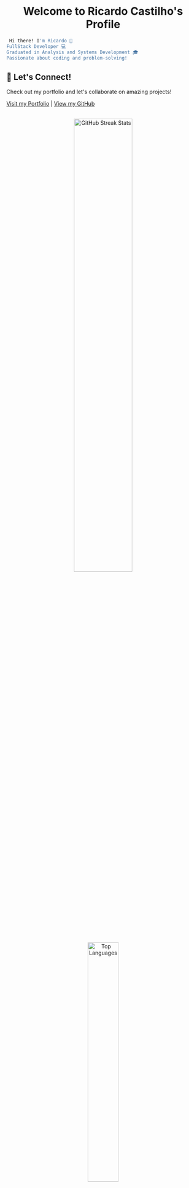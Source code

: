 <p align="center">
  <h1 align="center">Welcome to Ricardo Castilho's Profile</h1>
</p>

```bash
 Hi there! I'm Ricardo 👋
FullStack Developer 💻
Graduated in Analysis and Systems Development 🎓
Passionate about coding and problem-solving!
````

## 🚀 Let's Connect!

Check out my portfolio and let's collaborate on amazing projects!

[Visit my Portfolio](https://github.com/RicardoVCastilho) |  [View my GitHub](https://github.com/RicardoVCastilho)
<br><br>

<div align="center" style="margin-bottom:100px">
  <img width="55%" align="center" src="https://github-readme-streak-stats.herokuapp.com?user=kyronsatt&theme=radical&mode=weekly" alt="GitHub Streak Stats" />
  <br> 
  <img width="40%" align="center" src="https://github-readme-stats.vercel.app/api/top-langs/?username=kyronsatt&show_icons=true&theme=radical&layout=compact" alt="Top Languages" />
</div>


&nbsp;
&nbsp;

## My Skills

#### Main Stacks:

![JavaScript](https://img.shields.io/badge/JavaScript-F7DF1E?style=for-the-badge&logo=javascript&logoColor=black)&nbsp;
![Typescript](https://img.shields.io/badge/TypeScript-007ACC?style=for-the-badge&logo=typescript&logoColor=white)&nbsp;
![Node.js](https://img.shields.io/badge/Node.js-339933?style=for-the-badge&logo=nodedotjs&logoColor=white)&nbsp;
![Express.js](https://img.shields.io/badge/Express.js-000000?style=for-the-badge&logo=express&logoColor=white);
![React.js](https://img.shields.io/badge/React-20232A?style=for-the-badge&logo=react&logoColor=61DAFB)&nbsp;
![HTML](https://img.shields.io/badge/HTML5-E34F26?style=for-the-badge&logo=html5&logoColor=white)&nbsp;
![CSS](https://img.shields.io/badge/CSS3-1572B6?style=for-the-badge&logo=css3&logoColor=white)&nbsp;
![Git](https://img.shields.io/badge/GIT-E44C30?style=for-the-badge&logo=git&logoColor=white)&nbsp;

<img src="https://raw.githubusercontent.com/MicaelliMedeiros/micaellimedeiros/master/image/computer-illustration.png" min-width="400px" max-width="400px" width="400px" align="right" alt="Computador iuriCode">

#### Databases:

I have experience with relational and non-relational databases, which I use to build robust and efficient solutions on the backend.

![MySQL](https://img.shields.io/badge/MySQL-4479A1?style=for-the-badge&logo=mysql&logoColor=white)&nbsp;
![PostgreSQL](https://img.shields.io/badge/PostgreSQL-336791?style=for-the-badge&logo=postgresql&logoColor=white)&nbsp;
![MongoDB](https://img.shields.io/badge/MongoDB-47A248?style=for-the-badge&logo=mongodb&logoColor=white)&nbsp;

#### Studying in this moment:

![React.js](https://img.shields.io/badge/React-20232A?style=for-the-badge&logo=react&logoColor=61DAFB)&nbsp;
![Next.js](https://img.shields.io/badge/Next.js-000000?style=for-the-badge&logo=next.js&logoColor=white)&nbsp;

#### Workstation Tools:

![VScode](https://img.shields.io/badge/vscode-4285F4?style=for-the-badge&logo=vscode&logoColor=white)&nbsp;
![Notion](https://img.shields.io/badge/Notion-000000?style=for-the-badge&logo=notion&logoColor=white)&nbsp;
![Trello](https://img.shields.io/badge/Trello-0052CC?style=for-the-badge&logo=trello&logoColor=white)&nbsp;
![Postman](https://img.shields.io/badge/Postman-FF6C37?style=for-the-badge&logo=postman&logoColor=white)&nbsp;

&nbsp;
&nbsp;

## Contacts:

<div> 
  <a href="https://www.instagram.com/rv_castilho" target="_blank">
    <img src="https://img.shields.io/badge/-Instagram-%23FF3C3C?style=for-the-badge&logo=instagram&logoColor=white">
  </a>
  <a href="mailto:ricardovdev@hotmail.com">
    <img src="https://img.shields.io/badge/-Hotmail-%23007BFF?style=for-the-badge&logo=hotmail&logoColor=white" target="_blank">
  </a>
  <a href="https://www.linkedin.com/in/ricardo-vitor-castilho-b60039241/" target="_blank">
    <img src="https://img.shields.io/badge/-LinkedIn-%230077B5?style=for-the-badge&logo=linkedin&logoColor=white" target="_blank">
  </a>
</div>&nbsp;&nbsp;

  
<img width=100% src="https://capsule-render.vercel.app/api?type=waving&color=8F0D87&height=120&section=footer"/>
